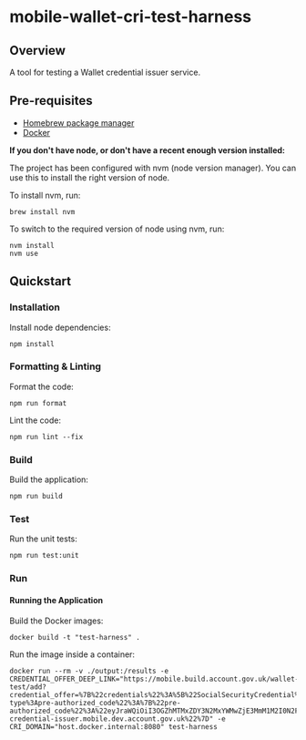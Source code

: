 # mobile-wallet-cri-test-harness

## Overview
A tool for testing a Wallet credential issuer service.

## Pre-requisites
- [Homebrew package manager](https://brew.sh)
- [Docker](https://docs.docker.com/get-docker/)

**If you don't have node, or don't have a recent enough version installed:**

The project has been configured with nvm (node version manager). You can use this to install the right version of node.

To install nvm, run:
```
brew install nvm
```

To switch to the required version of node using nvm, run:
```
nvm install
nvm use
```

## Quickstart
### Installation
Install node dependencies:
```
npm install
```

### Formatting & Linting
Format the code:
```
npm run format
```

Lint the code:
```
npm run lint --fix
```

### Build
Build the application:
```
npm run build
```

### Test
Run the unit tests:
```
npm run test:unit
```

### Run
#### Running the Application
Build the Docker images:
```
docker build -t "test-harness" .  
```

Run the image inside a container:
```
docker run --rm -v ./output:/results -e CREDENTIAL_OFFER_DEEP_LINK="https://mobile.build.account.gov.uk/wallet-test/add?credential_offer=%7B%22credentials%22%3A%5B%22SocialSecurityCredential%22%5D%2C%22grants%22%3A%7B%22urn%3Aietf%3Aparams%3Aoauth%3Agrant-type%3Apre-authorized_code%22%3A%7B%22pre-authorized_code%22%3A%22eyJraWQiOiI3OGZhMTMxZDY3N2MxYWMwZjE3MmM1M2I0N2FjMTY5YTk1YWQwZDkyYzM4YmQ3OTRhNzBkYTU5MDMyMDU4Mjc0IiwidHlwIjoiSldUIiwiYWxnIjoiRVMyNTYifQ.eyJhdWQiOiJ1cm46ZmRjOmdvdjp1azp3YWxsZXQiLCJjbGllbnRJZCI6IkVYQU1QTEVfQ1JJIiwiaXNzIjoidXJuOmZkYzpnb3Y6dWs6ZXhhbXBsZS1jcmVkZW50aWFsLWlzc3VlciIsImNyZWRlbnRpYWxfaWRlbnRpZmllcnMiOlsiZWQ3YzExNGUtNDA2Yi00YzIzLTg1YTAtYTZhZTM0ZjE1MGNjIl0sImV4cCI6MTcyMTE1MjQ3NywiaWF0IjoxNzIxMTUyMTc3fQ.WgUy_S1M4xgU33qdnvAvhNrG8L00bozEjdo6aptSeHk58lO2jGcZUQuP5poQGIKT4kSj8sQhbtvZIm3qfVpHww%22%7D%7D%2C%22credential_issuer%22%3A%22https%3A%2F%2Fexample-credential-issuer.mobile.dev.account.gov.uk%22%7D" -e CRI_DOMAIN="host.docker.internal:8080" test-harness
```

